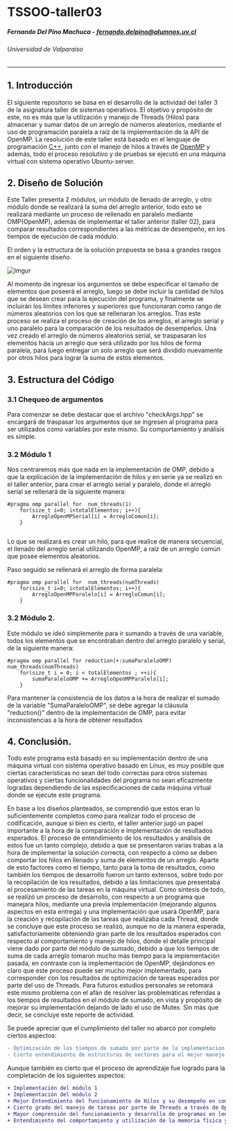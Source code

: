 # TSSOO-taller03

##### Fernando Del Pino Machuca - fernando.delpino@alumnos.uv.cl

###### Universidad de Valparaíso

---


## 1. Introducción
 
El siguiente repositorio se basa en el desarrollo de la actividad del taller 3 de la asignatura taller de sistemas operativos. El objetivo y propósito de este, no es más que la utilización y manejo de Threads (Hilos) para almacenar y sumar datos de un arreglo de números aleatorios, mediante el uso de programación paralela a raíz de la implementación de la API de OpenMP.
La resolución de este taller está basado en el lenguaje de programación [C++](https://es.wikipedia.org/wiki/C%2B%2B), junto con el manejo de hilos a través de [OpenMP](https://www.openmp.org) y además, todo el proceso resolutivo y de pruebas se ejecutó en una máquina virtual con sistema operativo Ubuntu-server.
 
## 2. Diseño de Solución
 
Este Taller presenta 2 módulos, un módulo de llenado de arreglo, y otro módulo donde se realizará la suma del arreglo anterior, todo esto se realizará mediante un proceso de rellenado en paralelo mediante OMP(OpenMP), además de implementar el taller anterior (taller 02), para comparar resultados correspondientes a las métricas de desempeño, en los tiempos de ejecución de cada módulo.
 
El orden y la estructura de la solución propuesta se basa a grandes rasgos en el siguiente diseño.
 
![Imgur](https://i.imgur.com/bhb79D8.jpg)
 
Al momento de ingresar los argumentos se debe especificar el tamaño de elementos que poseerá el arreglo, luego se debe incluir la cantidad de hilos que se desean crear para la ejecución del programa, y finalmente se incluirán los límites inferiores y superiores que funcionaran como rango de números aleatorios con los que se rellenaran los arreglos. Tras este proceso se realiza el proceso de creación de los arreglos, el arreglo serial y uno paralelo para la comparación de los resultados de desempeños. Una vez creado el arreglo de números aleatorios serial, se traspasaran los elementos hacia un arreglo que será utilizado por los hilos de forma paralela, para luego entregar un solo arreglo que será dividido nuevamente por otros hilos para lograr la suma de estos elementos. 
 
## 3. Estructura del Código
 
### 3.1 Chequeo de argumentos
 
Para comenzar se debe destacar que el archivo "checkArgs.hpp" se encargará de traspasar los argumentos que se ingresen al programa para ser utilizados como variables por este mismo. Su comportamiento y análisis es simple.
 
### 3.2 Módulo 1
 
Nos centraremos más que nada en la implementación de OMP, debido a que la explicación de la implementación de hilos y en serie ya se realizó en el taller anterior, para crear el arreglo serial y paralelo, donde el arreglo serial se rellenará de la siguiente manera:
```
#pragma omp parallel for  num_threads(1)
    for(size_t i=0; i<totalElementos; i++){
        ArregloOpenMPSerial[i] = ArregloComun[i];
    }
 
```
Lo que se realizará es crear un hilo, para que realice de manera secuencial, el llenado del arreglo serial utilizando OpenMP, a raíz de un arreglo común que posee elementos aleatorios.
 
Paso seguido se rellenará el arreglo de forma paralela:
 
```
#pragma omp parallel for  num_threads(numThreads)
    for(size_t i=0; i<totalElementos; i++){
        ArregloOpenMPParalelo[i] = ArregloComun[i];
    }
```
 
### 3.2 Módulo 2.
 
Este módulo se ideó simplemente para ir sumando a través de una variable, todos los elementos que se encontraban dentro del arreglo paralelo y serial, de la siguiente manera:
 
```
#pragma omp parallel for reduction(+:sumaParaleloOMP) num_threads(numThreads)
    for(size_t i = 0; i < totalElementos ; ++i){
        sumaParaleloOMP += ArregloOpenMPParalelo[i];
    }
```
Para mantener la consistencia de los datos a la hora de realizar el sumado de la variable "SumaParaleloOMP", se debe agregar la cláusula "reduction()" dentro de la implementación de OMP, para evitar inconsistencias a la hora de obtener resultados
 
## 4. Conclusión.
 
Todo este programa está basado en su implementación dentro de una máquina virtual con sistema operativo basado en Linux, es muy posible que ciertas características no sean del todo correctas para otros sistemas operativos y ciertas funcionalidades del programa no sean eficazmente logradas dependiendo de las especificaciones de cada máquina virtual donde se ejecute este programa.
 
En base a los diseños planteados, se comprendió que estos eran lo suficientemente completos como para realizar todo el proceso de codificación, aunque si bien es cierto, el taller anterior jugó un papel importante a la hora de la comparación e implementación de resultados esperados. El proceso de entendimiento de los resultados y análisis de estos fue un tanto complejo, debido a que se presentaron varias trabas a la hora de implementar la solución correcta, con respecto a cómo se deben comportar los hilos en llenado y suma de elementos de un arreglo. Aparte de esto factores como el tiempo, tanto para la toma de resultados, como también los tiempos de desarrollo fueron un tanto extensos, sobre todo por la recopilación de los resultados, debido a las limitaciones que presentaba el procesamiento de las tareas en la máquina virtual. Como síntesis de todo, se realizó un proceso de desarrollo, con respecto a un programa que manejara hilos, mediante una previa implementación (mejorando algunos aspectos en esta entrega) y una implementación que usará OpenMP, para la creación y recopilación de las tareas que realizaba cada Thread, donde se concluye que este proceso se realizó, aunque no de la manera esperada, satisfactoriamente obteniendo gran parte de los resultados esperados con respecto al comportamiento y manejo de hilos, donde el detalle principal viene dado por parte del módulo de sumado, debido a que los tiempos de suma de cada arreglo tomaron mucho más tiempo para la implementación pasada, en contraste con la implementación de OpenMP, dejándonos en claro que este proceso puede ser mucho mejor implementado, para corresponder con los resultados de optimización de tareas esperados por parte del uso de Threads. Para futuros estudios personales se retomará este mismo problema con el afán de resolver las problemáticas referidas a los tiempos de resultados en el módulo de sumado, en vista y propósito de mejorar su implementación dejando de lado el uso de Mutex. Sin más que decir, se concluye este reporte de actividad.
 
Se puede apreciar que el cumplimiento del taller no abarcó por completo ciertos aspectos:
 
```diff
- Optimización de los tiempos de sumado por parte de la implementacion previa con Threads (taller previo)
- Cierto entendimiento de estructuras de vectores para el mejor manejo de los hilos (taller previo)
```
 
Aunque también es cierto que el proceso de aprendizaje fue logrado para la completación de los siguientes aspectos:
 
```diff
+ Implementación del módulo 1
+ Implementación del módulo 2
+ Mejor Entendimiento del funcionamiento de Hilos y su desempeño en comparativa de actividades secuenciales
+ Cierto grado del manejo de tareas por parte de Threads a través de OpenMP
+ Mayor comprensión del funcionamiento y desarrollo de programas en lenguaje C++
+ Entendimiento del comportamiento y utilización de la memoria física y virtual de un equipo computacional
```
 

